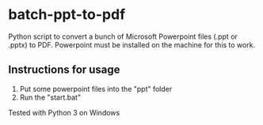 # batch-ppt-to-pdf
Python script to convert a bunch of Microsoft Powerpoint files (.ppt or .pptx) to PDF. Powerpoint must be installed on the machine for this to work.

## Instructions for usage
1. Put some powerpoint files into the "ppt" folder
2. Run the "start.bat"

Tested with Python 3 on Windows
